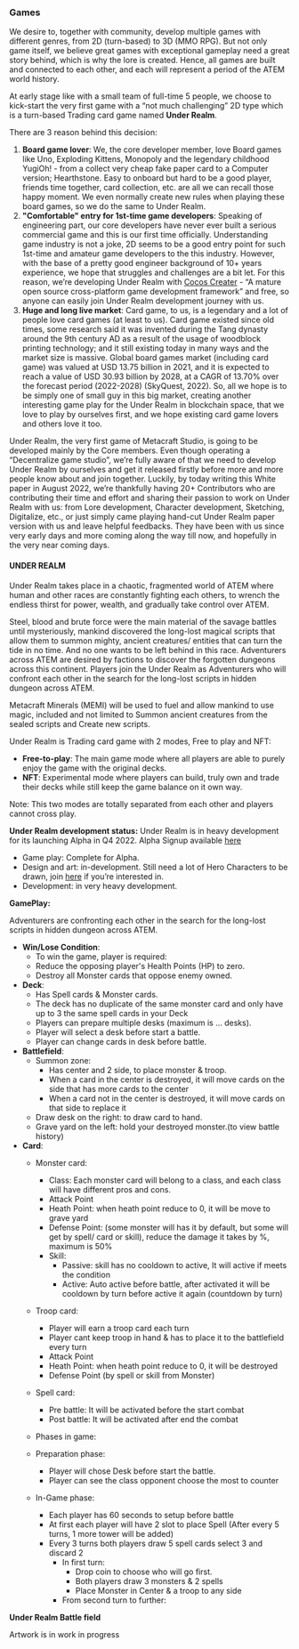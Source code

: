 ### Games

We desire to, together with community, develop multiple games with different genres, from 2D (turn-based) to 3D (MMO RPG). But not only game itself, we believe great games with exceptional gameplay need a great story behind, which is why the lore is created. Hence, all games are built and connected to each other, and each will represent a period of the ATEM world history.

At early stage like with a small team of full-time 5 people, we choose to kick-start the very first game with a “not much challenging” 2D type which is a turn-based Trading card game named **Under Realm**.

There are 3 reason behind this decision:

1. **Board game lover**: We, the core developer member, love Board games like Uno, Exploding Kittens, Monopoly and the legendary childhood YugiOh! - from a collect very cheap fake paper card to a Computer version; Hearthstone. Easy to onboard but hard to be a good player, friends time together, card collection, etc. are all we can recall those happy moment. We even normally create new rules when playing these board games, so we do the same to Under Realm.
2. **"Comfortable" entry for 1st-time game developers**: Speaking of engineering part, our core developers have never ever built a serious commercial game and this is our first time officially. Understanding game industry is not a joke, 2D seems to be a good entry point for such 1st-time and amateur game developers to the this industry. However, with the base of a pretty good engineer background of 10+ years experience, we hope that struggles and challenges are a bit let. For this reason, we’re developing Under Realm with [Cocos Creater](https://www.cocos.com/) - “A mature open source cross-platform game development framework” and free, so anyone can easily join Under Realm development journey with us.
3. **Huge and long live market**: Card game, to us, is a legendary and a lot of people love card games (at least to us). Card game existed since old times, some research said it was invented during the Tang dynasty around the 9th century AD as a result of the usage of woodblock printing technology; and it still existing today in many ways and the market size is massive. Global board games market (including card game) was valued at USD 13.75 billion in 2021, and it is expected to reach a value of USD 30.93 billion by 2028, at a CAGR of 13.70% over the forecast period (2022-2028) (SkyQuest, 2022). So, all we hope is to be simply one of small guy in this big market, creating another interesting game play for the Under Realm in blockchain space, that we love to play by ourselves first, and we hope existing card game lovers and others love it too.

Under Realm, the very first game of Metacraft Studio, is going to be developed mainly by the Core members. Even though operating a “Decentralize game studio”, we’re fully aware of that we need to develop Under Realm by ourselves and get it released firstly before more and more people know about and join together. Luckily, by today writing this White paper in August 2022, we’re thankfully having 20+ Contributors who are contributing their time and effort and sharing their passion to work on Under Realm with us: from Lore development, Character development, Sketching, Digitalize, etc., or just simply came playing hand-cut Under Realm paper version with us and leave helpful feedbacks. They have been with us since very early days and more coming along the way till now, and hopefully in the very near coming days.

#### UNDER REALM

Under Realm takes place in a chaotic, fragmented world of ATEM where human and other races are constantly fighting each others, to wrench the endless thirst for power, wealth, and gradually take control over ATEM.

Steel, blood and brute force were the main material of the savage battles until mysteriously, mankind discovered the long-lost magical scripts that allow them to summon mighty, ancient creatures/ entities that can turn the tide in no time. And no one wants to be left behind in this race. Adventurers across ATEM are desired by factions to discover the forgotten dungeons across this continent. Players join the Under Realm as Adventurers who will confront each other in the search for the long-lost scripts in hidden dungeon across ATEM.

Metacraft Minerals (MEMI) will be used to fuel and allow mankind to use magic, included and not limited to Summon ancient creatures from the sealed scripts and Create new scripts.

Under Realm is Trading card game with 2 modes, Free to play and NFT:
- **Free-to-play**: The main game mode where all players are able to purely enjoy the game with the original decks.
- **NFT**: Experimental mode where players can build, truly own and trade their decks while still keep the game balance on it own way.

Note: This two modes are totally separated from each other and players cannot cross play.

**Under Realm development status:**
Under Realm is in heavy development for its launching Alpha in Q4 2022. Alpha Signup available [here](https://stormgate.io/)
- Game play: Complete for Alpha.
- Design and art: in-development. Still need a lot of Hero Characters to be drawn, join [here](https://discord.gg/jDqqTu6K) if you’re interested in.
- Development: in very heavy development.

**GamePlay:**

Adventurers are confronting each other in the search for the long-lost scripts in hidden dungeon across ATEM. 

- **Win/Lose Condition**:
    - To win the game, player is required:
    - Reduce the opposing player's Health Points (HP) to zero.
    - Destroy all Monster cards that oppose enemy owned.
- **Deck**:
    - Has Spell cards & Monster cards.
    - The deck has no duplicate of the same monster card and only have up to 3 the same spell cards in your Deck
    - Players can prepare multiple desks (maximum is … desks).
    - Player will select a desk before start a battle.
    - Player can change cards in desk before battle.
- **Battlefield**:
    - Summon zone:
        - Has center and 2 side, to place monster & troop.
        - When a card in the center is destroyed, it will move cards on the side that has more cards to the center
        - When a card not in the center is destroyed, it will move cards on that side to replace it
    - Draw desk on the right: to draw card to hand.
    - Grave yard on the left: hold your destroyed monster.(to view battle history)
- **Card**:
    - Monster card:
        - Class: Each monster card will belong to a class, and each class will have different pros and cons.
        - Attack Point
        - Heath Point: when heath point reduce to 0, it will be move to grave yard
        - Defense Point: (some monster will has it by default, but some will get by spell/ card or skill), reduce the damage it takes by %, maximum is 50%
        - Skill:
            - Passive: skill has no cooldown to active, It will active if meets the condition
            - Active: Auto active before battle, after activated it will be cooldown by turn before active it again (countdown by turn)
    - Troop card:
        - Player will earn a troop card each turn
        - Player cant keep troop in hand & has to place it to the battlefield every turn
        - Attack Point
        - Heath Point: when heath point reduce to 0, it will be destroyed
        - Defense Point (by spell or skill from Monster)
    - Spell card:
        - Pre battle: It will be activated before the start combat
        - Post battle: It will be activated after end the combat
	- Phases in game:
    - Preparation phase:
        - Player will chose Desk before start the battle.
        - Player can see the class opponent choose the most to counter
    
    - In-Game phase:
        - Each player has 60 seconds to setup before battle
        - At first each player will have 2 slot to place Spell (After every 5 turns, 1 more tower will be added)
        - Every 3 turns both players draw 5 spell cards select 3 and discard 2
            - In first turn:
                - Drop coin to choose who will go first.
                - Both players draw 3 monsters & 2 spells
                - Place Monster in Center & a troop to any side
            - From second turn to further:
    
**Under Realm Battle field**

Artwork is in work in progress
